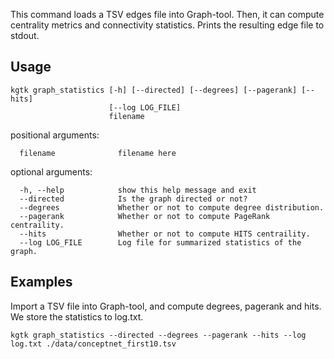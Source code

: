 This command loads a TSV edges file into Graph-tool. Then, it can compute centrality metrics and connectivity statistics. Prints the resulting edge file to stdout.

## Usage
```
kgtk graph_statistics [-h] [--directed] [--degrees] [--pagerank] [--hits]
                      [--log LOG_FILE]
                      filename
```

positional arguments:
```
  filename              filename here
```

optional arguments:
```
  -h, --help            show this help message and exit
  --directed            Is the graph directed or not?
  --degrees             Whether or not to compute degree distribution.
  --pagerank            Whether or not to compute PageRank centraility.
  --hits                Whether or not to compute HITS centraility.
  --log LOG_FILE        Log file for summarized statistics of the graph.
```

## Examples

Import a TSV file into Graph-tool, and compute degrees, pagerank and hits. We store the statistics to log.txt. 

```
kgtk graph_statistics --directed --degrees --pagerank --hits --log log.txt ./data/conceptnet_first10.tsv
```
